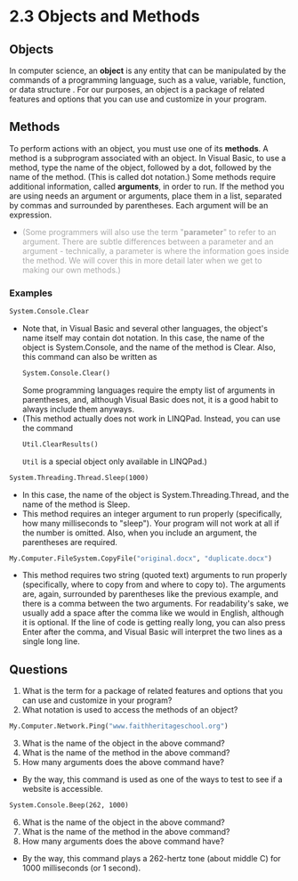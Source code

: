 # 2.3 Objects and Methods
## Objects
In computer science, an **object** is any entity that can be manipulated by the commands of a programming language, such as a value, variable, function, or data structure . For our purposes, an object is a package of related features and options that you can use and customize in your program.

## Methods
To perform actions with an object, you must use one of its **methods**. A method is a subprogram associated with an object. In Visual Basic, to use a method, type the name of the object, followed by a dot, followed by the name of the method. (This is called dot notation.) Some methods require additional information, called **arguments**, in order to run. If the method you are using needs an argument or arguments, place them in a list, separated by commas and surrounded by parentheses. Each argument will be an expression.
* <span style="color: darkgray">(Some programmers will also use the term "**parameter**" to refer to an argument. There are subtle differences between a parameter and an argument - technically, a parameter is where the information goes inside the method. We will cover this in more detail later when we get to making our own methods.)</span>
### Examples
```vb
System.Console.Clear
```
* Note that, in Visual Basic and several other languages, the object's name itself may contain dot notation. In this case, the name of the object is System.Console, and the name of the method is Clear.
	Also, this command can also be written as
    ```vb
    System.Console.Clear()
    ```
    Some programming languages require the empty list of arguments in parentheses, and, although Visual Basic does not, it is a good habit to always include them anyways.
* (This method actually does not work in LINQPad. Instead, you can use the command
    ```vb
    Util.ClearResults()
    ```
    ```Util``` is a special object only available in LINQPad.)
```vb
System.Threading.Thread.Sleep(1000)
```
* In this case, the name of the object is System.Threading.Thread, and the name of the method is Sleep.
* This method requires an integer argument to run properly (specifically, how many milliseconds to "sleep"). Your program will not work at all if the number is omitted. Also, when you include an argument, the parentheses are required.
```vb
My.Computer.FileSystem.CopyFile("original.docx", "duplicate.docx")
```
* This method requires two string (quoted text) arguments to run properly (specifically, where to copy from and where to copy to). The arguments are, again, surrounded by parentheses like the previous example, and there is a comma between the two arguments. For readability's sake, we usually add a space after the comma like we would in English, although it is optional. If the line of code is getting really long, you can also press Enter after the comma, and Visual Basic will interpret the two lines as a single long line.

## Questions
1. What is the term for a package of related features and options that you can use and customize in your program?
2. What notation is used to access the methods of an object?
```vb
My.Computer.Network.Ping("www.faithheritageschool.org")
```
3. What is the name of the object in the above command?
4. What is the name of the method in the above command?
5. How many arguments does the above command have?
* By the way, this command is used as one of the ways to test to see if a website is accessible.
```vb
System.Console.Beep(262, 1000)
```
6. What is the name of the object in the above command?
7. What is the name of the method in the above command?
8. How many arguments does the above command have?
* By the way, this command plays a 262-hertz tone (about middle C) for 1000 milliseconds (or 1 second).